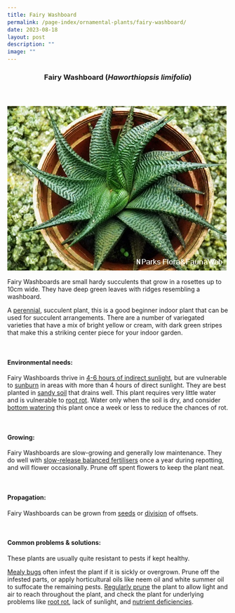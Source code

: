 ```yaml
---
title: Fairy Washboard
permalink: /page-index/ornamental-plants/fairy-washboard/
date: 2023-08-18
layout: post
description: ""
image: ""
---
```

<header> 
	<h3>Fairy Washboard (<em>Haworthiopsis limifolia</em>)</h3> 
</header> 
 
<section>
	<img title="Photo by Flora and Fauna Web." src="/images/Plants/fairywashboard_ffw.jfif">
	<p>Fairy Washboards are small hardy succulents that grow in a rosettes up to 10cm wide. They have deep green leaves with ridges resembling a washboard.</p>
	<p>A <a href="/learn-more-about-gardening/glossary/#p">perennial</a>, succulent plant, this is a good beginner indoor plant that can be used for succulent arrangements. There are a number of variegated varieties that have a mix of bright yellow or cream, with dark green stripes that make this a striking center piece for your indoor garden.</p>
	 <br> 
</section> 
 
<section> 
  <h4>Environmental needs:</h4> 
  <p>Fairy Washboards thrive in <a href="/page-index/horticulture-techniques/gauging-light/">4-6 hours of indirect sunlight</a>, but are vulnerable to <a href="/page-index/plant-problems/sunburn/">sunburn</a> in areas with more than 4 hours of direct sunlight. They are best planted in <a href="/page-index/horticulture-techniques/soil/">sandy soil</a> that drains well. This plant requires very little water and is vulnerable to <a href="/page-index/plant-problems/root-rot/">root rot</a>. Water only when the soil is dry, and consider <a href="/page-index/horticulture-techniques/bottom-watering/">bottom watering</a> this plant once a week or less to reduce the chances of rot.</p> 
	<br>
</section>

<section> 
  <h4>Growing:</h4> 
	<p>Fairy Washboards are slow-growing and generally low maintenance. They do well with <a href="/page-index/horticulture-techniques/fertilising/">slow-release balanced fertilisers</a> once a year during repotting, and will flower occasionally. Prune off spent flowers to keep the plant neat.</p> 
	<br> 
</section> 

<section> 
  <h4>Propagation:</h4> 
	<p>Fairy Washboards can be grown from <a href="/page-index/horticulture-techniques/propagating-by-seed/">seeds</a> or <a href="/page-index/horticulture-techniques/propagating-by-division/">division</a> of offsets.</p> 
	<br> 
</section> 
 
<section> 
  <h4>Common problems &amp; solutions:</h4> 
	<p>These plants are usually quite resistant to pests if kept healthy.</p>
	<p><a href="/page-index/pests/mealy-bugs/">Mealy bugs</a> often infest the plant if it is sickly or overgrown. Prune off the infested parts, or apply horticultural oils like neem oil and white summer oil to suffocate the remaining pests. <a href="/page-index/horticulture-techniques/pruning/">Regularly prune</a> the plant to allow light and air to reach throughout the plant, and check the plant for underlying problems like <a href="/page-index/plant-problems/root-rot/">root rot</a>, lack of sunlight, and <a href="/page-index/horticulture-techniques/nutrient-deficiencies/">nutrient deficiencies</a>.</p>
	<br> 
</section>